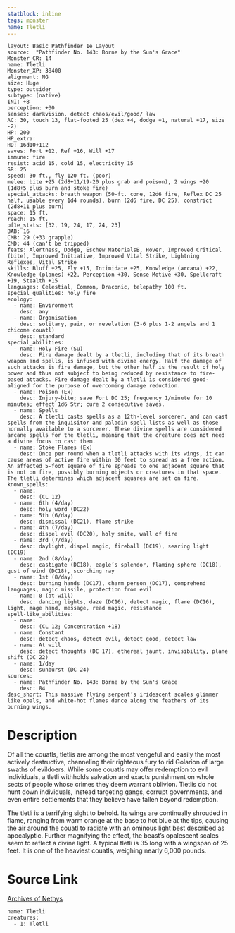 ```yaml
---
statblock: inline
tags: monster
name: Tletli
---
```

```statblock
layout: Basic Pathfinder 1e Layout
source:  "Pathfinder No. 143: Borne by the Sun's Grace"
Monster_CR: 14
name: Tletli
Monster_XP: 38400
alignment: NG
size: Huge
type: outsider
subtype: (native)
INI: +8
perception: +30
senses: darkvision, detect chaos/evil/good/ law
AC: 30, touch 13, flat-footed 25 (dex +4, dodge +1, natural +17, size -2)
HP: 200
HP_extra: 
HD: 16d10+112
saves: Fort +12, Ref +16, Will +17
immune: fire
resist: acid 15, cold 15, electricity 15
SR: 25
speed: 30 ft., fly 120 ft. (poor)
melee: bite +25 (2d8+11/19-20 plus grab and poison), 2 wings +20 (1d8+5 plus burn and stoke fire)
special_attacks: breath weapon (50-ft. cone, 12d6 fire, Reflex DC 25 half, usable every 1d4 rounds), burn (2d6 fire, DC 25), constrict (2d8+11 plus burn)
space: 15 ft.
reach: 15 ft.
pf1e_stats: [32, 19, 24, 17, 24, 23]
BAB: 16
CMB: 29 (+33 grapple)
CMD: 44 (can't be tripped)
feats: Alertness, Dodge, Eschew MaterialsB, Hover, Improved Critical (bite), Improved Initiative, Improved Vital Strike, Lightning Reflexes, Vital Strike
skills: Bluff +25, Fly +15, Intimidate +25, Knowledge (arcana) +22, Knowledge (planes) +22, Perception +30, Sense Motive +30, Spellcraft +19, Stealth +15
languages: Celestial, Common, Draconic, telepathy 100 ft.
special_qualities: holy fire
ecology:
  - name: Environment
    desc: any
  - name: Organisation
    desc: solitary, pair, or revelation (3-6 plus 1-2 angels and 1 chicome couatl)
    desc: standard
special_abilities:
  - name: Holy Fire (Su)
    desc: Fire damage dealt by a tletli, including that of its breath weapon and spells, is infused with divine energy. Half the damage of such attacks is fire damage, but the other half is the result of holy power and thus not subject to being reduced by resistance to fire-based attacks. Fire damage dealt by a tletli is considered good-aligned for the purpose of overcoming damage reduction.
  - name: Poison (Ex)
    desc: Injury-bite; save Fort DC 25; frequency 1/minute for 10 minutes; effect 1d6 Str; cure 2 consecutive saves.
  - name: Spells
    desc: A tletli casts spells as a 12th-level sorcerer, and can cast spells from the inquisitor and paladin spell lists as well as those normally available to a sorcerer. These divine spells are considered arcane spells for the tletli, meaning that the creature does not need a divine focus to cast them.
  - name: Stoke Flames (Ex)
    desc: Once per round when a tletli attacks with its wings, it can cause areas of active fire within 30 feet to spread as a free action. An affected 5-foot square of fire spreads to one adjacent square that is not on fire, possibly burning objects or creatures in that space. The tletli determines which adjacent squares are set on fire.
known_spells:
  - name:
    desc: (CL 12)
  - name: 6th (4/day)
    desc: holy word (DC22)
  - name: 5th (6/day)
    desc: dismissal (DC21), flame strike
  - name: 4th (7/day)
    desc: dispel evil (DC20), holy smite, wall of fire
  - name: 3rd (7/day)
    desc: daylight, dispel magic, fireball (DC19), searing light (DC19)
  - name: 2nd (8/day)
    desc: castigate (DC18), eagle’s splendor, flaming sphere (DC18), gust of wind (DC18), scorching ray
  - name: 1st (8/day)
    desc: burning hands (DC17), charm person (DC17), comprehend languages, magic missile, protection from evil
  - name: 0 (at-will)
    desc: dancing lights, daze (DC16), detect magic, flare (DC16), light, mage hand, message, read magic, resistance
spell-like_abilities:
  - name:
    desc: (CL 12; Concentration +18)
  - name: Constant
    desc: detect chaos, detect evil, detect good, detect law
  - name: At will
    desc: detect thoughts (DC 17), ethereal jaunt, invisibility, plane shift (DC 22)
  - name: 1/day
    desc: sunburst (DC 24)
sources:
  - name: Pathfinder No. 143: Borne by the Sun's Grace
    desc: 84
desc_short: This massive flying serpent’s iridescent scales glimmer like opals, and white-hot flames dance along the feathers of its burning wings.
```
# Description
Of all the couatls, tletlis are among the most vengeful and easily the most actively destructive, channeling their righteous fury to rid Golarion of large swaths of evildoers. While some couatls may offer redemption to evil individuals, a tletli withholds salvation and exacts punishment on whole sects of people whose crimes they deem warrant oblivion. Tletlis do not hunt down individuals, instead targeting gangs, corrupt governments, and even entire settlements that they believe have fallen beyond redemption.

 The tletli is a terrifying sight to behold. Its wings are continually shrouded in flame, ranging from warm orange at the base to hot blue at the tips, causing the air around the couatl to radiate with an ominous light best described as apocalyptic. Further magnifying the effect, the beast’s opalescent scales seem to reflect a divine light. A typical tletli is 35 long with a wingspan of 25 feet. It is one of the heaviest couatls, weighing nearly 6,000 pounds.
# Source Link
[Archives of Nethys](https://aonprd.com/MonsterDisplay.aspx?ItemName=Tletli)
```encounter-table
name: Tletli
creatures:
  - 1: Tletli
```
